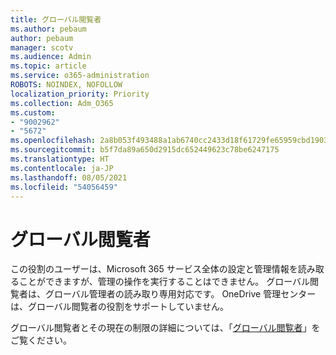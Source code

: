 ```yaml
---
title: グローバル閲覧者
ms.author: pebaum
author: pebaum
manager: scotv
ms.audience: Admin
ms.topic: article
ms.service: o365-administration
ROBOTS: NOINDEX, NOFOLLOW
localization_priority: Priority
ms.collection: Adm_O365
ms.custom:
- "9002962"
- "5672"
ms.openlocfilehash: 2a8b053f493488a1ab6740cc2433d18f61729fe65959cbd1903ad689000113b2
ms.sourcegitcommit: b5f7da89a650d2915dc652449623c78be6247175
ms.translationtype: HT
ms.contentlocale: ja-JP
ms.lasthandoff: 08/05/2021
ms.locfileid: "54056459"
---
```

# <a name="global-reader"></a>グローバル閲覧者

この役割のユーザーは、Microsoft 365 サービス全体の設定と管理情報を読み取ることができますが、管理の操作を実行することはできません。 グローバル閲覧者は、グローバル管理者の読み取り専用対応です。
OneDrive 管理センターは、グローバル閲覧者の役割をサポートしていません。

グローバル閲覧者とその現在の制限の詳細については、「[グローバル閲覧者](https://docs.microsoft.com/azure/active-directory/users-groups-roles/directory-assign-admin-roles#global-reader)」をご覧ください。
